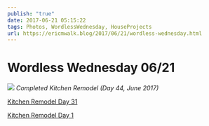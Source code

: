 ```yaml
---
publish: "true"
date: 2017-06-21 05:15:22
tags: Photos, WordlessWednesday, HouseProjects
url: https://ericmwalk.blog/2017/06/21/wordless-wednesday.html
---
```


# Wordless Wednesday 06/21

![](https://ericmwalk.blog/uploads/2022/5a49638c67.jpg)
*Completed Kitchen Remodel (Day 44, June 2017)*

<a href="https://ericmwalk.blog/2017/05/17/wordless-wednesday.html">Kitchen Remodel Day 31</a>

<a href="https://ericmwalk.blog/2017/04/19/wordless-wednesday.html">Kitchen Remodel Day 1</a>
